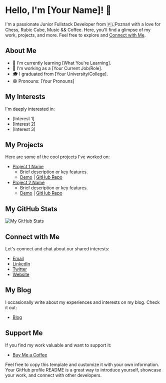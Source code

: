 # Hello, I'm [Your Name]! 👋

I'm a passionate Junior Fullstack Developer from 🇵🇱Poznań with a love for Chess, Rubic Cube, Music && Coffee. Here, you'll find a glimpse of my work, projects, and more. Feel free to explore and [Connect with Me](https://www.linkedin.com/in/jerzy-jarczynski/).

## About Me

- 🌱 I'm currently learning [What You're Learning].
- 💼 I'm working as a [Your Current Job/Role].
- 🎓 I graduated from [Your University/College].
- 😄 Pronouns: [Your Pronouns]

## My Interests

I'm deeply interested in:

- [Interest 1]
- [Interest 2]
- [Interest 3]

## My Projects

Here are some of the cool projects I've worked on:

- [Project 1 Name](Link)
  - Brief description or key features.
  - [Demo](Link) | [GitHub Repo](Link)
- [Project 2 Name](Link)
  - Brief description or key features.
  - [Demo](Link) | [GitHub Repo](Link)

## My GitHub Stats

![My GitHub Stats](https://github-readme-stats.vercel.app/api?username=YourUsername&show_icons=true)

## Connect with Me

Let's connect and chat about our shared interests:

- [Email](mailto:youremail@example.com)
- [LinkedIn](https://www.linkedin.com/in/yourusername/)
- [Twitter](https://twitter.com/yourusername)
- [Website](https://yourwebsite.com/)

## My Blog

I occasionally write about my experiences and interests on my blog. Check it out:

- [Blog](https://yourblog.com)

## Support Me

If you find my work valuable and want to support it:

- [Buy Me a Coffee](https://buymeacoff.ee/yourusername)

Feel free to copy this template and customize it with your own information. Your GitHub profile README is a great way to introduce yourself, showcase your work, and connect with other developers.
